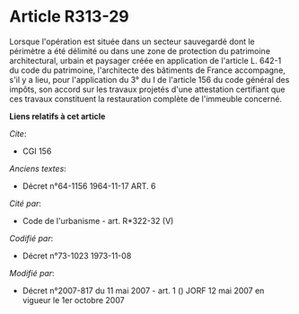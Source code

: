 # Article R313-29

Lorsque l'opération est située dans un secteur sauvegardé dont le périmètre a été délimité ou dans une zone de protection du
patrimoine architectural, urbain et paysager créée en application de l'article L. 642-1 du code du patrimoine, l'architecte
des bâtiments de France accompagne, s'il y a lieu, pour l'application du 3° du I de l'article 156 du code général des impôts,
son accord sur les travaux projetés d'une attestation certifiant que ces travaux constituent la restauration complète de
l'immeuble concerné.

**Liens relatifs à cet article**

_Cite_:

  - CGI 156

_Anciens textes_:

  - Décret n°64-1156 1964-11-17 ART. 6

_Cité par_:

  - Code de l'urbanisme - art. R*322-32 (V)

_Codifié par_:

  - Décret n°73-1023 1973-11-08

_Modifié par_:

  - Décret n°2007-817 du 11 mai 2007 - art. 1 () JORF 12 mai 2007 en vigueur le 1er octobre 2007
